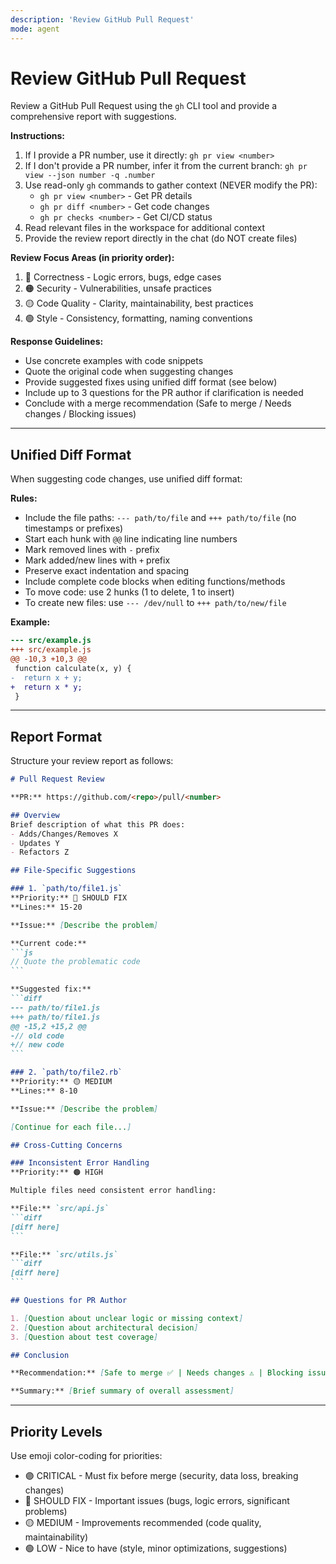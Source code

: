 ```yaml
---
description: 'Review GitHub Pull Request'
mode: agent
---
```


# Review GitHub Pull Request

Review a GitHub Pull Request using the `gh` CLI tool and provide a comprehensive report with suggestions.

**Instructions:**

1. If I provide a PR number, use it directly: `gh pr view <number>`
2. If I don't provide a PR number, infer it from the current branch: `gh pr view --json number -q .number`
3. Use read-only `gh` commands to gather context (NEVER modify the PR):
   - `gh pr view <number>` - Get PR details
   - `gh pr diff <number>` - Get code changes
   - `gh pr checks <number>` - Get CI/CD status
4. Read relevant files in the workspace for additional context
5. Provide the review report directly in the chat (do NOT create files)

**Review Focus Areas (in priority order):**

1. 🔴 Correctness - Logic errors, bugs, edge cases
2. 🟠 Security - Vulnerabilities, unsafe practices
3. 🟡 Code Quality - Clarity, maintainability, best practices
4. 🟢 Style - Consistency, formatting, naming conventions

**Response Guidelines:**

- Use concrete examples with code snippets
- Quote the original code when suggesting changes
- Provide suggested fixes using unified diff format (see below)
- Include up to 3 questions for the PR author if clarification is needed
- Conclude with a merge recommendation (Safe to merge / Needs changes / Blocking issues)

---

## Unified Diff Format

When suggesting code changes, use unified diff format:

**Rules:**

- Include the file paths: `--- path/to/file` and `+++ path/to/file` (no timestamps or prefixes)
- Start each hunk with `@@` line indicating line numbers
- Mark removed lines with `-` prefix
- Mark added/new lines with `+` prefix
- Preserve exact indentation and spacing
- Include complete code blocks when editing functions/methods
- To move code: use 2 hunks (1 to delete, 1 to insert)
- To create new files: use `--- /dev/null` to `+++ path/to/new/file`

**Example:**

```diff
--- src/example.js
+++ src/example.js
@@ -10,3 +10,3 @@
 function calculate(x, y) {
-  return x + y;
+  return x * y;
 }
```

---

## Report Format

Structure your review report as follows:

````markdown
# Pull Request Review

**PR:** https://github.com/<repo>/pull/<number>

## Overview
Brief description of what this PR does:
- Adds/Changes/Removes X
- Updates Y
- Refactors Z

## File-Specific Suggestions

### 1. `path/to/file1.js`
**Priority:** 🔴 SHOULD FIX
**Lines:** 15-20

**Issue:** [Describe the problem]

**Current code:**
```js
// Quote the problematic code
```

**Suggested fix:**
```diff
--- path/to/file1.js
+++ path/to/file1.js
@@ -15,2 +15,2 @@
-// old code
+// new code
```

### 2. `path/to/file2.rb`
**Priority:** 🟡 MEDIUM
**Lines:** 8-10

**Issue:** [Describe the problem]

[Continue for each file...]

## Cross-Cutting Concerns

### Inconsistent Error Handling
**Priority:** 🟠 HIGH

Multiple files need consistent error handling:

**File:** `src/api.js`
```diff
[diff here]
```

**File:** `src/utils.js`
```diff
[diff here]
```

## Questions for PR Author

1. [Question about unclear logic or missing context]
2. [Question about architectural decision]
3. [Question about test coverage]

## Conclusion

**Recommendation:** [Safe to merge ✅ | Needs changes ⚠️ | Blocking issues ❌]

**Summary:** [Brief summary of overall assessment]
````

---

## Priority Levels

Use emoji color-coding for priorities:
- 🟣 CRITICAL - Must fix before merge (security, data loss, breaking changes)
- 🔴 SHOULD FIX - Important issues (bugs, logic errors, significant problems)
- 🟡 MEDIUM - Improvements recommended (code quality, maintainability)
- 🟢 LOW - Nice to have (style, minor optimizations, suggestions)
